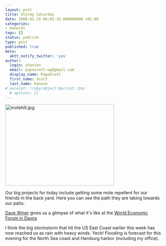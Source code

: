 ```yaml
---
layout: post
title: Stormy Saturday
date: 2000-01-29 06:01:15.000000000 +01:00
categories:
- General
tags: []
status: publish
type: post
published: true
meta:
  aktt_notify_twitter: 'yes'
author:
  login: shanson
  email: papascott-wp@gmail.com
  display_name: PapaScott
  first_name: Scott
  last_name: Hanson
# excerpt: !ruby/object:Hpricot::Doc
  # options: {}
---
```

<p><img src="http://www.papascott.de/wordpress/wp-content/uploads/2000/01/molehill.jpg" height="262" width="350" border="0" alt="molehill.jpg: " /></p>
<p>Our big projects for today include getting some mole repellent for our friends in the back yard. Here you can see the path they are taking towards our patio.</p>
<p><a href="http://www.scriping.com">Dave Winer</a> gives us a glimpse of what it's like at the <a href="http://davenet.userland.com/2000/01/29/twoDaysAtDavos">World Economic Forum in Davos</a></p>
<p>I think the big stormstorm that hit the US East Coast earlier this week has now reached us as rain with heavy winds. Yech! Flooding is forecast for this evening for the North Sea coast and Hamburg harbor (including my office).</p>
